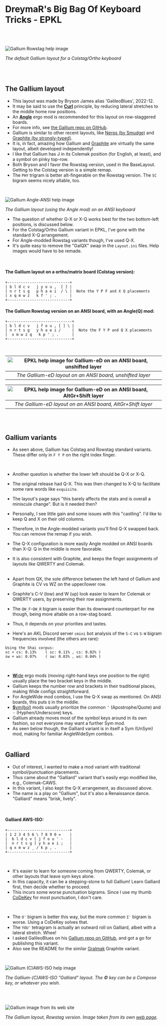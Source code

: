 DreymaR's Big Bag Of Keyboard Tricks - EPKL
===========================================
<br><br>

![Gallium Rowstag help image](./Gallium_Ortho_EPKL.png)

_The default Gallium layout for a Colstag/Ortho keyboard_

<br><br>

The Gallium layout
------------------
- This layout was made by Bryson James alias 'GalileoBlues', 2022-12.
- It may be said to use the [**Curl**][ErgCrl] principle, by reducing lateral stretches to the middle home row positions.
- An [**Angle**][ErgAWi] ergo mod is recommended for this layout on row-staggered boards.
- For more info, see [the Gallium repo on GitHub][GalGit].
- Gallium is similar to other recent layouts, like [Nerps (by Smudge)][NrpRed] and [Graphite (by strongly-typed)][GraGit].
- It is, in fact, amazing how Gallium and [Graphite][GraPKL] are virtually the same layout, albeit developed independently!
- I like that Gallium has J in its Colemak position (for English, at least), and a symbol on pinky top-row.
- Both Bryson and I favor the Rowstag version, used in the BaseLayout. Getting to the Colstag version is a simple remap.
- The `PHY` trigram is better alt-fingerable on the Rowstag version. The `SC` bigram seems nicely altable, too.
<br>

![Gallium Angle-ANSI help image](./Gallium_ANS-A_EPKL.png)

_The Gallium layout (using the Angle mod) on an ANSI keyboard_
<br>

- The question of whether Q-X or X-Q works best for the two bottom-left positions, is discussed below.
- For the Colstag/Ortho Gallium variant in EPKL, I've gone with the standard X-Q arrangement.
- For Angle-modded Rowstag variants though, I've used Q-X.
- It's quite easy to remove the "GalQX" swap in the `Layout.ini` files. Help images would have to be remade.
<br>

#### The Gallium layout on a ortho/matrix board (Colstag version):
```
+----------------------------+
| b l d c v   j y o u ,  [ ] |
| n r t s g   p h a e i  / \ |  Note the Y P F and X Q placements
| x q m w z   k f ' ; .      |
+----------------------------+
```

#### The Gallium Rowstag version on an ANSI board, with an Angle(Q) mod:
```
+-----------------------------+
| b l d c v   j f o u , [ ] \ |
| n r t s g   y h a e i /     |  Note the F Y P and Q X placements
|  x m w z q   k p ' ; .      |
+-----------------------------+
```
<br>

|![EPKL help image for Gallium-eD on an ANSI board, unshifted layer](./Gal-eD_ANS_Angle/state0.png)|
|   :---:   |
|_The Gallium-eD layout on an ANSI board, unshifted layer_|

|![EPKL help image for Gallium-eD on an ANSI board, AltGr+Shift layer](./Gal-eD_ANS_Angle/state7.png)|
|   :---:   |
|_The Gallium-eD layout on an ANSI board, AltGr+Shift layer_|

<br><br>

Gallium variants
----------------
- As seen above, Gallium has Colstag and Rowstag standard variants. These differ only in `F Y P` on the right index finger.
<br>

- Another question is whether the lower left should be Q-X or X-Q.
- The original release had Q-X. This was then changed to X-Q to facilitate some rare words like `exquisite`.
- The layout's page says "this barely affects the stats and is overall a miniscule change". But is it needed then?
- Personally, I see little gain and some issues with this "castling". I'd like to keep Q and X on their old columns.
- Therefore, in the Angle-modded variants you'll find Q-X swapped back. You can remove the remap if you wish.
- The Q-X configuration is more easily Angle modded on ANSI boards than X-Q: Q in the middle is more favorable.
- It is also consistent with Graphite, and keeps the finger assignments of layouts like QWERTY and Colemak.
<br><br>

- Apart from QX, the sole difference between the left hand of Gallium and Graphite is CV vs WZ on the upper/lower row.
- Graphite's C-V (low) and W (up) look easier to learn for Colemak or QWERTY users, by preserving their row assignments.
- The `QW_F`-`QW_R` bigram is easier than its downward counterpart for me though, being more altable on a row-stag board.
- Thus, it depends on your priorities and tastes.
- Here's an AKL Discord server `cmini` bot analysis of the `S-C` vs `S-W` bigram frequencies involved (the others are rare):

```
Using the Shai corpus:
sc + cs: 0.13%    ( sc: 0.11% , cs: 0.02% )
sw + ws: 0.07%    ( sw: 0.03% , ws: 0.04% )
```
<br>

- [**W**ide][ErgAWi] ergo mods (moving right-hand keys one position to the right) usually place the two bracket keys in the middle.
- Gallium keeps the number row and brackets in their traditional places, making Wide configs straightforward.
- For AngleWide mod combos, I use the Q-X swap as mentioned. On ANSI boards, this puts `Q` in the middle.
- [**S**ym(bol)][ErgSym] mods usually prioritize the common <kbd>'</kbd> (Apostrophe/Quote) and <kbd>-</kbd> (Hyphen/Underscore) keys.
- Gallium already moves most of the symbol keys around in its own fashion, so not everyone may want a further Sym mod.
- As seen below though, the Galliard variant is in itself a Sym (UnSym) mod, making for familiar AngleWideSym combos.
<br><br>


Galliard
--------
- Out of interest, I wanted to make a mod variant with traditional symbol/punctuation placements.
- Thus came about the "Galliard" variant that's easily ergo modified like, e.g., Colemak-CAWS.
- In this variant, I also kept the Q-X arrangement, as discussed above.
- The name is a play on "Gallium", but it's also a Renaissance dance. "Galliard" means "brisk, lively".
<br>

#### Galliard AWS-ISO:
```
+----------------------------+
| 1 2 3 4 5 6 \ 7 8 9 0 =    |
|  b l d c v [ j f o u ' -   |
|  n r t s g ] y h a e i ;   |
| q x m w z _ / k p , .      |
+----------------------------+
```
<br>

- It's easier to learn for someone coming from QWERTY, Colemak, or other layouts that leave sym keys alone.
- In this capacity, it can be a stepping-stone to full Gallium! Learn Galliard first, then decide whether to proceed.
- This incurs some worse punctuation bigrams. Since I use my thumb [CoDeKey][CoDeKy] for most punctuation, I don't care.
<br>

- The `O'` bigram is better this way, but the more common `I'` bigram is worse. Using a CoDeKey solves that.
- The `YOU'` tetragram is actually an outward roll on Galliard, albeit with a lateral stretch. Whee!
- I asked GalileoBlues on his [Gallium repo on GitHub][GalIs5], and got a go for publishing this variant.
- Also see the README for the similar [Gralmak][Gralmk] Graphite variant.
<br>

![Gallium (C)AWS-ISO help image](./Gallium_ISO-AWS_EPKL.png)

_The Gallium-(C)AWS-ISO "Galliard" layout. The © key can be a Compose key, or whatever you wish._

<br><br>

![Gallium image from its web site](./_Res/Gallium-RowStag_Web.png)

_The Gallium layout, Rowstag version. Image taken from its own [web page][GalGit]._


[GalGit]: https://github.com/GalileoBlues/Gallium                   (The Gallium layout on GitHub)
[GraGit]: https://github.com/rdavison/graphite-layout               (The Graphite layout on GitHub)
[NrpRed]: https://www.reddit.com/r/KeyboardLayouts/comments/tpwyjc/ (The Nerps layout on Reddit)
[GraPKL]: ../Graphite/                                              (The Graphite layout in EPKL)
[Gallrd]: #galliard                                                 (The Galliard Gallium layout variant)
[Gralmk]: ../Graphite/README.md#gralmak                             (The Gralmak Graphite layout variant)
[GalIs5]: https://github.com/GalileoBlues/Gallium/issues/5          (GitHub issue on adding Gallium to EPKL)
[ErgAWi]: https://dreymar.colemak.org/ergo-mods.html#angle-wide     (DreymaR's BigBag on Angle+Wide ergo mods)
[ErgCrl]: https://dreymar.colemak.org/ergo-mods.html#curl-dh        (DreymaR's BigBag on the Curl-DH ergo mod)
[ErgSym]: https://dreymar.colemak.org/ergo-mods.html#symbols        (DreymaR's BigBag on the Symbols ergo mod)
[CoDeKy]: https://github.com/DreymaR/BigBagKbdTrixPKL/blob/master/README.md#advanced-composecodekey  (The EPKL README on the CoDeKey)

